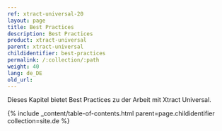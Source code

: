 ```yaml
---
ref: xtract-universal-20
layout: page
title: Best Practices
description: Best Practices
product: xtract-universal
parent: xtract-universal
childidentifier: best-practices
permalink: /:collection/:path
weight: 40
lang: de_DE
old_url:
---
```


Dieses Kapitel bietet Best Practices zu der Arbeit mit Xtract Universal.

{% include _content/table-of-contents.html parent=page.childidentifier collection=site.de %}